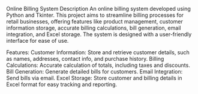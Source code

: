 Online Billing System
Description
An online billing system developed using Python and Tkinter. This project aims to streamline billing processes for retail businesses, offering features like product management, customer information storage, accurate billing calculations, bill generation, email integration, and Excel storage. The system is designed with a user-friendly interface for ease of use.

Features:
Customer Information: Store and retrieve customer details, such as names, addresses, contact info, and purchase history.
Billing Calculations: Accurate calculation of totals, including taxes and discounts.
Bill Generation: Generate detailed bills for customers.
Email Integration: Send bills via email.
Excel Storage: Store customer and billing details in Excel format for easy tracking and reporting.
